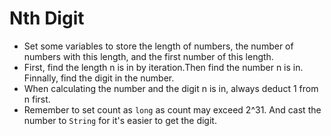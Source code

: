 # Nth Digit
+ Set some variables to store the length of numbers, the number of numbers with this length, and the first number of this length.
+ First, find the length n is in by iteration.Then find the number n is in. Finnally, find the digit in the number.
+ When calculating the number and the digit n is in, always deduct 1 from n first.
+ Remember to set count as `long` as count may exceed 2^31. And cast the number to `String` for it's easier to get the digit.